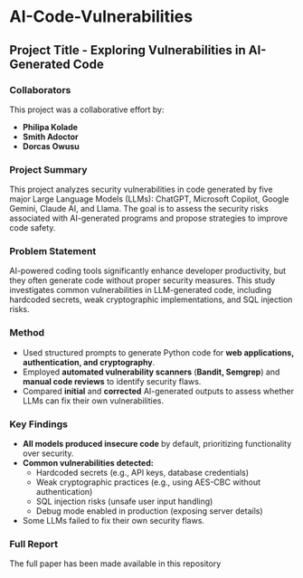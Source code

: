 # AI-Code-Vulnerabilities

## Project Title - Exploring Vulnerabilities in AI-Generated Code

### Collaborators  
This project was a collaborative effort by:  
- **Philipa Kolade** <!--- (https://github.com/yourusername) -->
- **Smith Adoctor** <!--- (https://github.com/teammate1) -->
- **Dorcas Owusu** <!--- (https://github.com/teammate2) -->
  
### Project Summary  
This project analyzes security vulnerabilities in code generated by five major Large Language Models (LLMs): ChatGPT, Microsoft Copilot, Google Gemini, Claude AI, and Llama. The goal is to assess the security risks associated with AI-generated programs and propose strategies to improve code safety.  

### Problem Statement  
AI-powered coding tools significantly enhance developer productivity, but they often generate code without proper security measures. This study investigates common vulnerabilities in LLM-generated code, including hardcoded secrets, weak cryptographic implementations, and SQL injection risks.  

### Method 
- Used structured prompts to generate Python code for **web applications, authentication, and cryptography**.  
- Employed **automated vulnerability scanners** (**Bandit, Semgrep**) and **manual code reviews** to identify security flaws.  
- Compared **initial** and **corrected** AI-generated outputs to assess whether LLMs can fix their own vulnerabilities.  

### Key Findings  
- **All models produced insecure code** by default, prioritizing functionality over security.  
- **Common vulnerabilities detected:**  
  - Hardcoded secrets (e.g., API keys, database credentials)  
  - Weak cryptographic practices (e.g., using AES-CBC without authentication)  
  - SQL injection risks (unsafe user input handling)  
  - Debug mode enabled in production (exposing server details)  
- Some LLMs failed to fix their own security flaws.  

### Full Report  
The full paper has been made available in this repository

